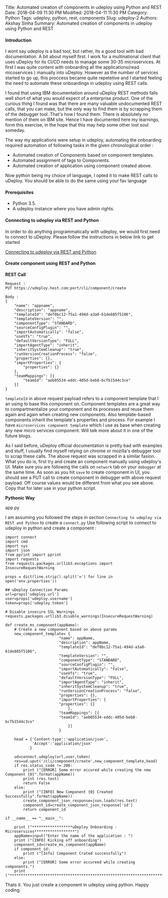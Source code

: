 Title: Automated creation of components in udeploy using Python and REST
Date: 2018-04-09 11:30 PM
Modified: 2018-04-11 11:30 PM
Category: Python
Tags: udeploy, python, rest, components
Slug: udeploy-2
Authors: Akshay Sinha
Summary: Automated creation of components in udeploy using Python and REST

#### Introduction

I wont say udeploy is a bad tool, but rather, Its a good tool with bad documentation. A bit about myself first. I work for a multinational client that uses uDeploy for its CI/CD needs to manage some 30-35 microservices. At first I was quite content with onboarding all the applications(read micoservices ) manually into uDeploy. However as the number of services started to go up, this proccess became quite repetetive and I started feeling the need to automate these onboardings in udeploy using REST calls.

I found that using IBM documentation around uDeploy REST methods falls well short of what you would expect of a enterprise product. One of the curious thing I found was that there are many valuable undocumented REST calls, that you can make, but the only way to find them is by scrapping them of the debugger tool. That's how I found them. There is absolutely no mention of them on IBM site. Hence I have documented here my learnings, form this exercise, in the hope that this may help some other lost soul someday.

The way my applications were setup in udeploy, automating the onboarding required automation of following tasks in the given chronological order :

* Automated creation of Components based on component templates.
* Automated assignment of tags to Components.
* Automated creation of application using component created above.

Now python being my choice of language, I opted it to make REST calls to uDeploy. You should be able to do the same using your fav language

#### Prerequisites

* Python 3.5.
* A udeploy instance where you have admin rights.

#### Connecting to udeploy via REST and Python

In order to do anything programmatically with udeploy, we would first need to connect to uDeploy. Please follow the instructions in below link to get started

[Connecting to udeploy via REST and Python]({filename}/devops/udeploy/connectingviaPython.md)

#### Create component using REST and Python

__REST Call__

    Request :
    PUT https://udeploy.host.com:port/cli/component/create

    Body :
    {
    	"name": "appname",
    	"description": "appname",
    	"templateId": "def0bc12-75a1-494d-a3a8-61de885f5106",
    	"templateVersion": "",
    	"componentType": "STANDARD",
    	"sourceConfigPlugin": "",
    	"importAutomatically": "false",
    	"useVfs": "true",
    	"defaultVersionType": "FULL",
    	"importAgentType": "inherit",
    	"inheritSystemCleanup": "true",
    	"runVersionCreationProcess": "false",
    	"properties": {},
    	"importProperties": {
    		"properties": {}
    	},
    	"teamMappings": [{
    		"teamId": "aeb05534-eddc-405d-beb8-bcfb1544c3ce"
    	}]
    }

`templateId` in above request payload refers to a component template that I an using to base this component on. Component templates are a great way to compartmentalize your component and its processes and reuse them again and again when creating new components. Also template-based components inherit the template's properties and process. For example I have `microservices component template` which I use as base when creating any new micro services component. Will talk more about it in one of the future blogs.

As I said before, uDeploy official documentation is pretty bad with examples and stuff, I usually find myself relying on chrome or mozilla's debugger tool to scrap these calls. The above request was scrapped in a similar fasion. What you do is, first try and create an component manually using udeploy's UI. Make sure you are following the calls on `network` tab on your `debugger` at the same time. As soon as you hit `save` to create component in UI, you should see a PUT call to create component in debugger with above request payload. Off course values would be different from what you see above. Copy that for later use in your python script.

__Pythonic Way__

app.py

I am assuming you followed the steps in section `Connecting to udeploy via REST and Python` to create a `connect.py`
Use following script to connect to udeploy in python and create a component :

    import connect
    import cmd
    import sys
    import json
    from pprint import pprint
    import requests
    from requests.packages.urllib3.exceptions import InsecureRequestWarning

    props = dict(line.strip().split('=') for line in open('env.properties'))

    ## uDeploy Connection Params
    url=props['udeploy.url']
    user=props['udeploy.username']
    token=props['udeploy.token']

    # Disable insecure SSL Warnings
    requests.packages.urllib3.disable_warnings(InsecureRequestWarning)

    def create_ms_component(appName):
        # Create a new component based on above params
        new_component_template= {
                            "name": appName,
                            "description": appName,
                            "templateId": "def0bc12-75a1-494d-a3a8-61de885f5106",
                            "templateVersion": "",
                            "componentType": "STANDARD",
                            "sourceConfigPlugin": "",
                            "importAutomatically": "false",
                            "useVfs": "true",
                            "defaultVersionType": "FULL",
                            "importAgentType": "inherit",
                            "inheritSystemCleanup": "true",
                            "runVersionCreationProcess": "false",
                            "properties": {},
                            "importProperties": {
                            "properties": {}
                                },
                            "teamMappings": [{
                            "teamId": "aeb05534-eddc-405d-beb8-bcfb1544c3ce"
                                }]
                            }

        head = {'Content-type':'application/json',
                'Accept':'application/json'
               }

        ud=connect.udeploy(url,user,token)
        res=ud.uput('/cli/component/create',new_component_template,head)
        if res.status_code != 200:
            print ("[ERROR] Some error occured while creating the new Component {0}".format(appName))
            print (res.text)
            return False
        else:
            print ("[INFO] New Component {0} Created Successfully".format(appName))
            create_component_json_response=json.loads(res.text)
            component_id=create_component_json_response['id']
            return component_id

    if __name__ == "__main__":

    	print ("******************uDeploy Onboarding - Microservices******************")
        appName=input("Enter the name of the application : ")
        print ("[INFO] Kicking off onboarding")
        component_id=create_ms_component(appName)
        if component_id:
            print ("[Info] Component Crated successfully")
        else:
            print ("[ERROR] Some error occureed while creating components.")
    	print ("***********************************************************************")

Thats it. You just create a component in udeploy using python. Happy coding.
